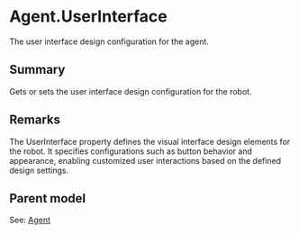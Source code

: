 # Agent.UserInterface

The user interface design configuration for the agent.

## Summary

Gets or sets the user interface design configuration for the robot.

## Remarks

The UserInterface property defines the visual interface design elements for the robot.
It specifies configurations such as button behavior and appearance,
enabling customized user interactions based on the defined design settings.

## Parent model

See: [Agent](Agent.md)